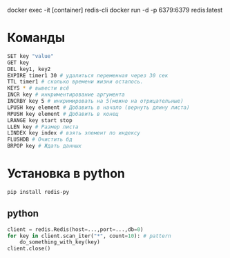
docker exec -it [container] redis-cli
docker run -d -p 6379:6379 redis:latest


# Команды 
```bash 
SET key "value" 
GET key
DEL key1, key2
EXPIRE timer1 30 # удалиться переменная через 30 сек
TTL timer1 # сколько времени жизни осталось.
KEYS * # вывести всё
INCR key # инкриментирование аргумента
INCRBY key 5 # инкримировать на 5(можно на отрицательные)
LPUSH key element # Добавить в начало (вернуть длину листа)
RPUSH key element # Добавить в конец
LRANGE key start stop 
LLEN key # Размер листа
LINDEX key index # взять элемент по индексу 
FLUSHDB # Очистить бд 
BRPOP key # Ждать данных
```

# Установка в python

```bash
pip install redis-py
```

## python 

```python 
client = redis.Redis(host=...,port=...,db=0)
for key in client.scan_iter("*", count=10): # pattern
    do_something_with_key(key)
client.close()


```